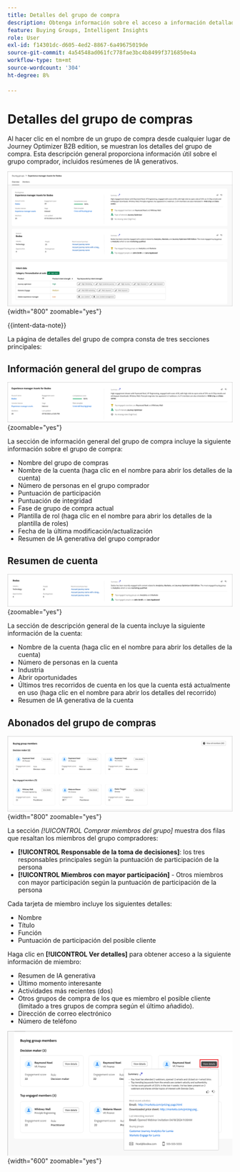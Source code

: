 ```yaml
---
title: Detalles del grupo de compra
description: Obtenga información sobre el acceso a información detallada y a resúmenes de IA generativos para comprar grupos en Journey Optimizer B2B edition.
feature: Buying Groups, Intelligent Insights
role: User
exl-id: f14301dc-d605-4ed2-8867-6a49675019de
source-git-commit: 4a54548ad061fc778fae3bc4b8499f3716850e4a
workflow-type: tm+mt
source-wordcount: '304'
ht-degree: 8%

---
```


# Detalles del grupo de compras

Al hacer clic en el nombre de un grupo de compra desde cualquier lugar de Journey Optimizer B2B edition, se muestran los detalles del grupo de compra. Esta descripción general proporciona información útil sobre el grupo comprador, incluidos resúmenes de IA generativos.

![Acceder a los detalles del grupo de compra](./assets/buying-group-details.png){width="800" zoomable="yes"}

{{intent-data-note}}

La página de detalles del grupo de compra consta de tres secciones principales:

## Información general del grupo de compras

![Resumen del grupo de compra](./assets/details-page-buying-group-overview.png){zoomable="yes"}

La sección de información general del grupo de compra incluye la siguiente información sobre el grupo de compra:

* Nombre del grupo de compras
* Nombre de la cuenta (haga clic en el nombre para abrir los detalles de la cuenta)
* Número de personas en el grupo comprador
* Puntuación de participación
* Puntuación de integridad
* Fase de grupo de compra actual
* Plantilla de rol (haga clic en el nombre para abrir los detalles de la plantilla de roles)
* Fecha de la última modificación/actualización
* Resumen de IA generativa del grupo comprador

## Resumen de cuenta

![Descripción general de la cuenta del grupo de compra](./assets/details-page-buying-group-account-overview.png){zoomable="yes"}

La sección de descripción general de la cuenta incluye la siguiente información de la cuenta:

* Nombre de la cuenta (haga clic en el nombre para abrir los detalles de la cuenta)
* Número de personas en la cuenta
* Industria
* Abrir oportunidades
* Últimos tres recorridos de cuenta en los que la cuenta está actualmente en uso (haga clic en el nombre para abrir los detalles del recorrido)
* Resumen de IA generativa de la cuenta

## Abonados del grupo de compras

![Comprar miembros del grupo](./assets/details-page-buying-group-members.png){width="800" zoomable="yes"}

La sección _[!UICONTROL Comprar miembros del grupo]_ muestra dos filas que resaltan los miembros del grupo compradores:

* **[!UICONTROL Responsable de la toma de decisiones]**: los tres responsables principales según la puntuación de participación de la persona
* **[!UICONTROL Miembros con mayor participación]** - Otros miembros con mayor participación según la puntuación de participación de la persona

Cada tarjeta de miembro incluye los siguientes detalles:

* Nombre
* Título
* Función
* Puntuación de participación del posible cliente

Haga clic en **[!UICONTROL Ver detalles]** para obtener acceso a la siguiente información de miembro:

* Resumen de IA generativa
* Último momento interesante
* Actividades más recientes (dos)
* Otros grupos de compra de los que es miembro el posible cliente (limitado a tres grupos de compra según el último añadido).
* Dirección de correo electrónico
* Número de teléfono

![Ver más detalles de un miembro del grupo comprador](./assets/details-page-buying-group-members-view-details.png){width="600" zoomable="yes"}
